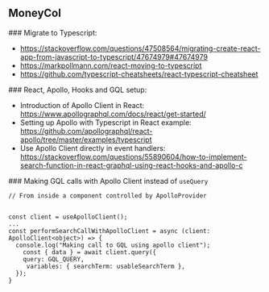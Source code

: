 ## MoneyCol

### Migrate to Typescript:

* https://stackoverflow.com/questions/47508564/migrating-create-react-app-from-javascript-to-typescript/47674979#47674979
* https://markpollmann.com/react-moving-to-typescript
* https://github.com/typescript-cheatsheets/react-typescript-cheatsheet

### React, Apollo, Hooks and GQL setup:

* Introduction of Apollo Client in React: https://www.apollographql.com/docs/react/get-started/
* Setting up Apollo with Typescript in React example: https://github.com/apollographql/react-apollo/tree/master/examples/typescript
* Use Apollo Client directly in event handlers: https://stackoverflow.com/questions/55890604/how-to-implement-search-function-in-react-graphql-using-react-hooks-and-apollo-c

### Making GQL calls with Apollo Client instead of `useQuery`

```
// From inside a component controlled by ApolloProvider


const client = useApolloClient();
...
const performSearchCallWithApolloClient = async (client: ApolloClient<object>) => {
  console.log("Making call to GQL using apollo client");
    const { data } = await client.query({
    query: GQL_QUERY,
     variables: { searchTerm: usableSearchTerm },
  });
}
```